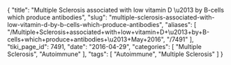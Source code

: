 {
    "title": "Multiple Sclerosis associated with low vitamin D \u2013 by B-cells which produce antibodies",
    "slug": "multiple-sclerosis-associated-with-low-vitamin-d-by-b-cells-which-produce-antibodies",
    "aliases": [
        "/Multiple+Sclerosis+associated+with+low+vitamin+D+\u2013+by+B-cells+which+produce+antibodies+\u2013+May+2016",
        "/7491"
    ],
    "tiki_page_id": 7491,
    "date": "2016-04-29",
    "categories": [
        "Multiple Sclerosis",
        "Autoimmune"
    ],
    "tags": [
        "Autoimmune",
        "Multiple Sclerosis"
    ]
}